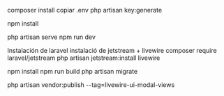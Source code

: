 composer install
copiar .env
php artisan key:generate

npm install

php artisan serve
npm run dev

Instalación de laravel
instalació de jetstream + livewire
    composer require laravel/jetstream
    php artisan jetstream:install livewire

npm install
npm run build
php artisan migrate


php artisan vendor:publish --tag=livewire-ui-modal-views